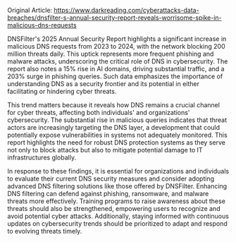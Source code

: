 Original Article: https://www.darkreading.com/cyberattacks-data-breaches/dnsfilter-s-annual-security-report-reveals-worrisome-spike-in-malicious-dns-requests

DNSFilter's 2025 Annual Security Report highlights a significant increase in malicious DNS requests from 2023 to 2024, with the network blocking 200 million threats daily. This uptick represents more frequent phishing and malware attacks, underscoring the critical role of DNS in cybersecurity. The report also notes a 15% rise in AI domains, driving substantial traffic, and a 203% surge in phishing queries. Such data emphasizes the importance of understanding DNS as a security frontier and its potential in either facilitating or hindering cyber threats.

This trend matters because it reveals how DNS remains a crucial channel for cyber threats, affecting both individuals' and organizations' cybersecurity. The substantial rise in malicious queries indicates that threat actors are increasingly targeting the DNS layer, a development that could potentially expose vulnerabilities in systems not adequately monitored. This report highlights the need for robust DNS protection systems as they serve not only to block attacks but also to mitigate potential damage to IT infrastructures globally.

In response to these findings, it is essential for organizations and individuals to evaluate their current DNS security measures and consider adopting advanced DNS filtering solutions like those offered by DNSFilter. Enhancing DNS filtering can defend against phishing, ransomware, and malware threats more effectively. Training programs to raise awareness about these threats should also be strengthened, empowering users to recognize and avoid potential cyber attacks. Additionally, staying informed with continuous updates on cybersecurity trends should be prioritized to adapt and respond to evolving threats timely.
